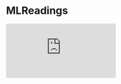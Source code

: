 # MLReadings
![equation](https://latex.codecogs.com/gif.latex?%5Csum_%7Bi%2Cj%7DA_%7Bij%7D%3DTr%28A%29)
